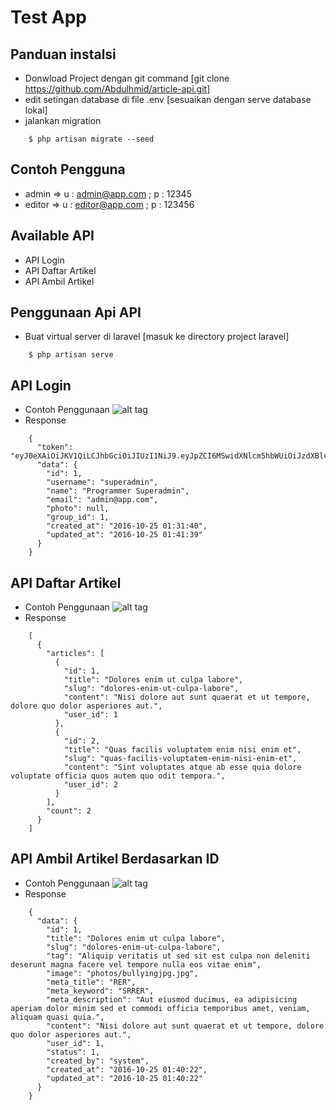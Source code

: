 # Test App

Panduan instalsi
------------
- Donwload Project dengan git command [git clone https://github.com/Abdulhmid/article-api.git]
- edit setingan database di file .env [sesuaikan dengan serve database lokal]
- jalankan migration
```{.bash}
    $ php artisan migrate --seed
```

Contoh Pengguna
------------
- admin => u : admin@app.com ; p : 12345
- editor => u : editor@app.com ; p : 123456

Available API
------------

- API Login
- API Daftar Artikel
- API Ambil Artikel


Penggunaan Api API
------------
- Buat virtual server di laravel [masuk ke directory project laravel]
```{.bash}
    $ php artisan serve
```

API Login
------------
- Contoh Penggunaan
![alt tag](http://url/to/img.png)
- Response
```{.json}
	{
	  "token": "eyJ0eXAiOiJKV1QiLCJhbGciOiJIUzI1NiJ9.eyJpZCI6MSwidXNlcm5hbWUiOiJzdXBlcmFkbWluIiwibmFtZSI6IlByb2dyYW1tZXIgU3VwZXJhZG1pbiIsImVtYWlsIjoiYWRtaW5AYXBwLmNvbSIsInBob3RvIjpudWxsLCJncm91cF9pZCI6MSwiY3JlYXRlZF9hdCI6IjIwMTYtMTAtMjUgMDE6MzE6NDAiLCJ1cGRhdGVkX2F0IjoiMjAxNi0xMC0yNSAwMTo0MTozOSIsImlzcyI6Imh0dHA6XC9cL2xvY2FsaG9zdDo4MDAwXC9hcGlcL3YxXC9sb2dpbiIsImlhdCI6MTQ3NzM2MDExMiwiZXhwIjoxNDc3MzYzNzEyLCJuYmYiOjE0NzczNjAxMTIsImp0aSI6ImM1OTBmNTYzZjA2ODVkZDFkNmViMDBhNTdjNzAzN2Y4In0.MoVBqjQ9KBOrPWR3JNeHJ2iEE6YPeJE1JrOd1xIJ0ec",
	  "data": {
	    "id": 1,
	    "username": "superadmin",
	    "name": "Programmer Superadmin",
	    "email": "admin@app.com",
	    "photo": null,
	    "group_id": 1,
	    "created_at": "2016-10-25 01:31:40",
	    "updated_at": "2016-10-25 01:41:39"
	  }
	}
```

API Daftar Artikel
------------
- Contoh Penggunaan
![alt tag](http://url/to/img.png)
- Response
```{.json}
	[
	  {
	    "articles": [
	      {
	        "id": 1,
	        "title": "Dolores enim ut culpa labore",
	        "slug": "dolores-enim-ut-culpa-labore",
	        "content": "Nisi dolore aut sunt quaerat et ut tempore, dolore quo dolor asperiores aut.",
	        "user_id": 1
	      },
	      {
	        "id": 2,
	        "title": "Quas facilis voluptatem enim nisi enim et",
	        "slug": "quas-facilis-voluptatem-enim-nisi-enim-et",
	        "content": "Sint voluptates atque ab esse quia dolore voluptate officia quos autem quo odit tempora.",
	        "user_id": 2
	      }
	    ],
	    "count": 2
	  }
	]
```

API Ambil Artikel Berdasarkan ID
------------
- Contoh Penggunaan
![alt tag](http://url/to/img.png)
- Response
```{.json}
	{
	  "data": {
	    "id": 1,
	    "title": "Dolores enim ut culpa labore",
	    "slug": "dolores-enim-ut-culpa-labore",
	    "tag": "Aliquip veritatis ut sed sit est culpa non deleniti deserunt magna facere vel tempore nulla eos vitae enim",
	    "image": "photos/bullyingjpg.jpg",
	    "meta_title": "RER",
	    "meta_keyword": "SRRER",
	    "meta_description": "Aut eiusmod ducimus, ea adipisicing aperiam dolor minim sed et commodi officia temporibus amet, veniam, aliquam quasi quia.",
	    "content": "Nisi dolore aut sunt quaerat et ut tempore, dolore quo dolor asperiores aut.",
	    "user_id": 1,
	    "status": 1,
	    "created_by": "system",
	    "created_at": "2016-10-25 01:40:22",
	    "updated_at": "2016-10-25 01:40:22"
	  }
	}
```